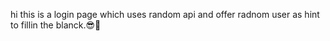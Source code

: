 
hi this is a login page which uses random api and offer radnom user as hint to fillin the blanck.😎🤖
